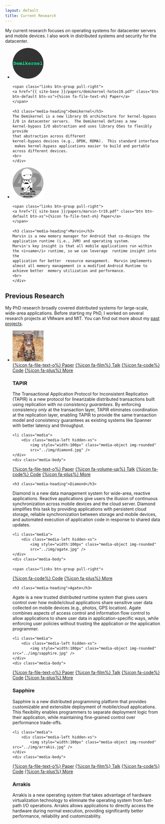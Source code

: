 ```yaml
---
layout: default
title: Current Research
---
```


My current research focuses on operating systems for datacenter servers
and mobile devices.  I also work in distributed systems and security
for the datacenter.  


<ul class="media-list">
<li class="media">
<div class="media-left hidden-xs">
<img style="width:100px" class="media-object img-circle" src="../img/demikernel.jpg" />
</div>
<div class="media-body">

    <span class="links btn-group pull-right">
    <a href="{{ site-base }}/papers/demikernel-hotos19.pdf" class="btn btn-default btn-xs">{%icon fa-file-text-o%} Paper</a>
    </span>

    <h3 class="media-heading">Demikernel</h3>
    The Demikernel is a new library OS architecture for kernel-bypass
    I/O in datacenter servers.  The Demikernel defines a new
    kernel-bypass I/O abstraction and uses library OSes to flexibly provide
    that abstraction across different
    kernel-bypass devices (e.g., DPDK, RDMA).  This standard interface
     makes kernel-bypass applications easier to build and portable
    across different devices. 
    <br>
    </div>

</li>
<li class="media">
<div class="media-left hidden-xs">
<img style="width:100px" class="media-object img-circle" src="../img/marvin.jpg" />
</div>
<div class="media-body">

    <span class="links btn-group pull-right">
    <a href="{{ site-base }}/papers/marvin-tr19.pdf" class="btn btn-default btn-xs">{%icon fa-file-text-o%} Paper</a>
    </span>

    <h3 class="media-heading">Marvin</h3>
    Marvin is a new memory manager for Android that co-designs the
    application runtime (i.e., JVM) and operating system.
    Marvin's key insight is that all mobile applications run within
    the <i>same</i> runtime, so we can leverage  runtime insight into the
    application for better  resource management.  Marvin implements
    almost all memory management in a modified Android Runtime to
    achieve better  memory utilization and performance.
    <br>
    </div>

</li>
</ul>

## Previous Research

My PhD research broadly covered distributed systems for large-scale,
wide-area applications. Before starting my PhD, I worked on several
research projects at VMware and MIT. You can find out more about my
[past projects](past.html).


<ul class="media-list">
    <li class="media">
		<div class="media-left hidden-xs">
    <img style="width:100px" class="media-object img-rounded"
    src="../img/felix.jpg" />
	</div>
	<div class="media-body">

<span class="links btn-group pull-right">
<a href="{{ site-base }}/papers/tapir-sosp15.pdf" class="btn btn-default btn-xs">{%icon fa-file-text-o%} Paper</a>
<a href="https://www.youtube.com/watch?v=yE3eMxYJDiE" class="btn btn-default btn-xs">{%icon fa-film%} Talk</a>
<a href="https://github.com/UWSysLab/tapir" class="btn btn-default btn-xs">{%icon fa-code%} Code</a>
<a href="tapir/index.html" class="btn btn-default btn-xs">{%icon fa-plus%} More</a>
</span>

<h3 class="media-heading">TAPIR</h3>

The Transactional Application Protocol for Inconsistent Replication
(TAPIR) is a new protocol for linearizable distributed transactions
built using replication with <em>no consistency guarantees</em>. By
enforcing consistency <em>only</em> at the transaction layer, TAPIR
eliminates coordination at the replication layer, enabling TAPIR to
provide the same transaction model and consistency guarantees as
existing systems like Spanner with better latency and throughput.
</div>
</li>

    <li class="media">
		<div class="media-left hidden-xs">
			<img style="width:100px" class="media-object img-rounded"
			src="../img/diamond.jpg" />
	</div>
	<div class="media-body">
	
<span class="links btn-group pull-right">
<a href="{{ site-base }}/papers/diamond-osdi16.pdf" class="btn btn-default btn-xs">{%icon fa-file-text-o%} Paper</a>
<a href="https://www.usenix.org/conference/osdi16/technical-sessions/presentation/zhang-irene" class="btn btn-default btn-xs">{%icon fa-volume-up%} Talk</a>
<a href="https://github.com/UWSysLab/diamond" class="btn btn-default btn-xs">{%icon fa-code%} Code</a>
<a href="//sapphire.cs.washington.edu/research/project/diamond.html" class="btn btn-default btn-xs">{%icon fa-plus%} More</a>
</span>

	<h3 class="media-heading">Diamond</h3>

Diamond is a new data management system for wide-area, reactive
applications.  Reactive applications give users the illusion of
continuous synchronization across mobile devices and the cloud server.
Diamond simplifies this task by providing applications with persistent
cloud storage, reliable synchronization between storage and mobile
devices, and automated execution of application code in response to
shared data updates.  </li>

    <li class="media">
		<div class="media-left hidden-xs">
			<img style="width:100px" class="media-object img-rounded"
			src="../img/agate.jpg" />
	</div>
	<div class="media-body">
	
    <span class="links btn-group pull-right">
<a href="https://github.com/SapphireAgate" class="btn btn-default btn-xs">{%icon fa-code%} Code</a>
<a href="//sapphire.cs.washington.edu/research/project/agate.html" class="btn btn-default btn-xs">{%icon fa-plus%} More</a>
</span>

	<h3 class="media-heading">Agate</h3>

Agate is a new trusted distributed runtime system that gives users
control over how mobile/cloud applications share sensitive user data
collected on mobile devices (e.g., photos, GPS location).  Agate
combines aspects of access control and information flow control to
allow applications to share user data in application-specific ways,
while enforcing user policies without trusting the application or the
application programmer.

</li>

    <li class="media">
		<div class="media-left hidden-xs">
			<img style="width:100px" class="media-object img-rounded"
    src="../img/sapphire.jpg" />
	</div>
	<div class="media-body">

<span class="links btn-group pull-right">
<a href="{{ site-base }}/papers/sapphire-osdi14.pdf" class="btn btn-default btn-xs">{%icon fa-file-text-o%} Paper</a>
<a href="https://2459d6dc103cb5933875-c0245c5c937c5dedcca3f1764ecc9b2f.ssl.cf2.rackcdn.com/osdi14/zhang.mp4" class="btn btn-default btn-xs">{%icon fa-film%} Talk</a>
<a href="https://github.com/UWSysLab/Sapphire" class="btn btn-default btn-xs">{%icon fa-code%} Code</a>
<a href="//sapphire.cs.washington.edu" class="btn btn-default btn-xs">{%icon fa-plus%} More</a>
</span>

<h3 class="media-heading">Sapphire</h3>

Sapphire is a new distributed programming platform that provides
customizable and extensible deployment of mobile/cloud applications.
This flexibility enables programmers to separate deployment logic from
their application, while maintaining fine-grained control over
performance trade-offs.
</div>
</li>

    <li class="media">
		<div class="media-left hidden-xs">
			<img style="width:100px" class="media-object img-rounded"
    src="../img/arrakis.jpg" />
	</div>
	<div class="media-body">

<span class="links btn-group pull-right">
<a href="{{ site-base }}/papers/arrakis-osdi14.pdf" class="btn btn-default btn-xs">{%icon fa-file-text-o%} Paper</a>
<a href="https://2459d6dc103cb5933875-c0245c5c937c5dedcca3f1764ecc9b2f.ssl.cf2.rackcdn.com/osdi14/peter.mp4" class="btn btn-default btn-xs">{%icon fa-film%} Talk</a>
<a href="https://arrakis.cs.washington.edu/?page_id=52" class="btn btn-default btn-xs">{%icon fa-code%} Code</a>
<a href="//arrakis.cs.washington.edu" class="btn btn-default btn-xs">{%icon fa-plus%} More</a>
</span>
<h3 class="media-heading">Arrakis</h3>

Arrakis is a new operating system that takes advantage of hardware
virtualization technology to eliminate the operating system from
fast-path I/O operations. Arrakis allows applications to directly
access the hardware during normal execution, providing significantly
better performance, reliability and customizability.
<br />
</div>
</li>

</ul>




